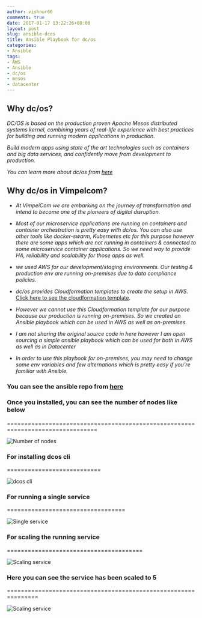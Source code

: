 ```yaml
---
author: vishnur66
comments: true
date: 2017-01-17 13:22:26+00:00
layout: post
slug: ansible-dcos
title: Ansible Playbook for dc/os
categories:
- Ansible
tags:
- AWS
- Ansible
- dc/os
- mesos
- datacenter
---
```


## Why dc/os?

*DC/OS is based on the production proven Apache Mesos distributed systems kernel, combining years of real-life experience with best practices for building and running modern applications in production.*

*Build modern apps using state of the art technologies such as containers and big data services, and confidently move from development to production.*

*You can learn more about dc/os from [here](https://github.com/dcos)*

## Why dc/os in Vimpelcom?

* *At VimpelCom we are embarking on the journey of transformation and intend to become one of the pioneers of digital disruption.*

* *Most of our microservice applications are running on containers and container orchestration is pretty easy with dc/os. You can also use other tools like docker-swarm, Kubernetes etc for this purpose however there are some apps which are not running in containers & connected to some microservice container applications. So we need way to provide HA, reliability and scalability for those apps as well.*

* *we used AWS for our development/staging environments. Our testing & production env are running on-premises due to data compliance policies.*

* *dc/os provides Cloudformation templates to create the setup in AWS.* [Click here to see the cloudformation template](https://downloads.dcos.io/dcos/stable/aws.html?_ga=1.118161932.488990590.1483648358).

* *However we cannot use this Cloudformation template for our purpose because our production is running on-premises. So we created an Ansible playbook which can be used in AWS as well as on-premises.*

* *I am not sharing the original source code in here however I am open sourcing a simple ansible playbook which can be used for both in AWS as well as in Datacenter*

* *In order to use this playbook for on-premises, you may need to change some env variables and few alternations which is pretty easy if you're familiar with Ansible.*


### You can see the ansible repo from [here](https://github.com/vishnudxb/ansible-dcos)


### Once you installed, you can see the number of nodes like below
================================================================================

![Number of nodes](/images/nodes.png)


### For installing dcos cli
===========================

![dcos cli](/images/install-cli.png)


### For running a single service
==================================

![Single service](/images/running-1-service.png)


### For scaling the running service
=======================================

![Scaling service](/images/scale-service.png)

### Here you can see the service has been scaled to 5
===============================================================

![Scaling service](/images/running-5-service.png)
